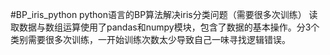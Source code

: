 #BP_iris_python
python语言的BP算法解决iris分类问题（需要很多次训练）
读取数据与数组运算使用了pandas和numpy模块，包含了数据的基本操作。分3个类别需要很多次训练，一开始训练次数太少导致自己一味寻找逻辑错误。
